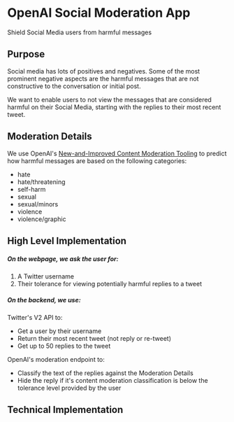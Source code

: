 # OpenAI Social Moderation App

Shield Social Media users from harmful messages

## Purpose

Social media has lots of positives and negatives. Some of the most prominent negative aspects are the harmful messages that are not constructive to the conversation or initial post.

We want to enable users to not view the messages that are considered harmful on their Social Media, starting with the replies to their most recent tweet.

## Moderation Details

We use OpenAI's [New-and-Improved Content Moderation Tooling](https://openai.com/blog/new-and-improved-content-moderation-tooling/) to predict how harmful messages are based on the following categories:

- hate
- hate/threatening
- self-harm
- sexual
- sexual/minors
- violence
- violence/graphic

## High Level Implementation

##### On the webpage, we ask the user for:

1. A Twitter username
2. Their tolerance for viewing potentially harmful replies to a tweet

##### On the backend, we use:

Twitter's V2 API to:

- Get a user by their username
- Return their most recent tweet (not reply or re-tweet)
- Get up to 50 replies to the tweet

OpenAI's moderation endpoint to:

- Classify the text of the replies against the Moderation Details
- Hide the reply if it's content moderation classification is below the tolerance level provided by the user

## Technical Implementation
